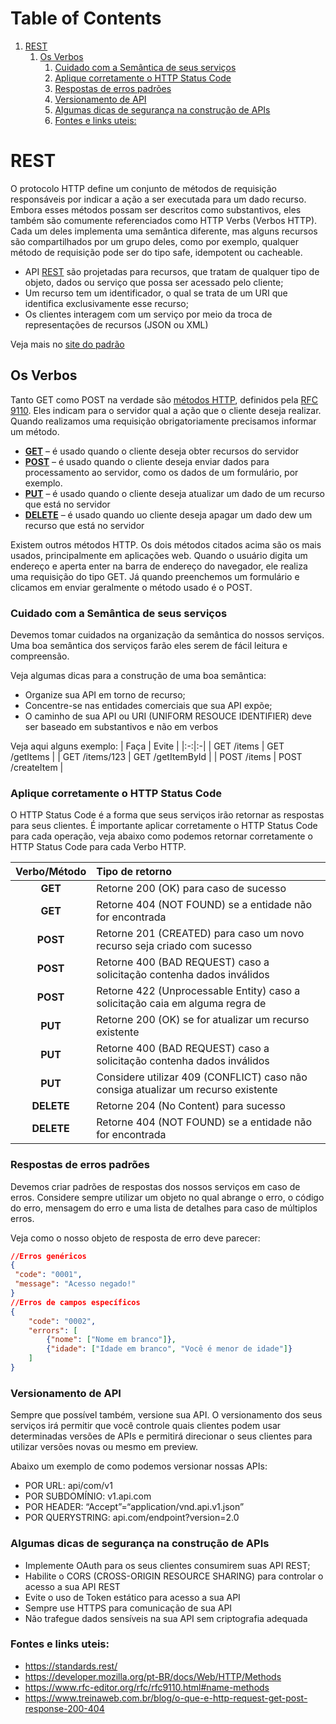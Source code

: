# Table of Contents
1. [REST](#rest)
	1. [Os Verbos](#os-verbos)
		1. [Cuidado com a Semântica de seus serviços](#cuidado-com-a-semntica-de-seus-servios)
		2. [Aplique corretamente o HTTP Status Code](#aplique-corretamente-o-http-status-code)
		3. [Respostas de erros padrões](#respostas-de-erros-padres)
		4. [Versionamento de API](#versionamento-de-api)
		5. [Algumas dicas de segurança na construção de APIs](#algumas-dicas-de-segurana-na-construo-de-apis)
		6. [Fontes e links uteis:](#fontes-e-links-uteis)

# REST
O protocolo HTTP define um conjunto de métodos de requisição responsáveis por indicar a ação a ser executada para um dado recurso. Embora esses métodos possam ser descritos como substantivos, eles também são comumente referenciados como HTTP Verbs (Verbos HTTP). Cada um deles implementa uma semântica diferente, mas alguns recursos são compartilhados por um grupo deles, como por exemplo, qualquer método de requisição pode ser do tipo safe, idempotent ou cacheable.

- API [REST]((https://standards.rest/)) são projetadas para recursos, que tratam de qualquer tipo de objeto, dados ou serviço que possa ser acessado pelo cliente;
- Um recurso tem um identificador, o qual se trata de um URI que identifica exclusivamente esse recurso;
- Os clientes interagem com um serviço por meio da troca de representações de recursos (JSON ou XML)

Veja mais no [site do padrão](https://standards.rest/)

## Os Verbos
Tanto GET como POST na verdade são [métodos HTTP](https://developer.mozilla.org/pt-BR/docs/Web/HTTP/Methods), definidos pela [RFC 9110](https://www.rfc-editor.org/rfc/rfc9110.html#name-methods). Eles indicam para o servidor qual a ação que o cliente deseja realizar. Quando realizamos uma requisição obrigatoriamente precisamos informar um método.

 - **[GET](https://www.rfc-editor.org/rfc/rfc9110.html#name-get)** – é usado quando o cliente deseja obter recursos do servidor
 - **[POST](https://www.rfc-editor.org/rfc/rfc9110.html#name-post)** – é usado quando o cliente deseja enviar dados para processamento ao servidor, como os dados de um formulário, por exemplo.
 - **[PUT](https://www.rfc-editor.org/rfc/rfc9110.html#name-put)** – é usado quando o cliente deseja atualizar um dado de um recurso que está no servidor
 - **[DELETE](https://www.rfc-editor.org/rfc/rfc9110.html#name-delete)** – é usado quando uo cliente deseja apagar um dado dew um recurso que está no servidor

Existem outros métodos HTTP. Os dois métodos citados acima são os mais usados, principalmente em aplicações web. Quando o usuário digita um endereço e aperta enter na barra de endereço do navegador, ele realiza uma requisição do tipo GET. Já quando preenchemos um formulário e clicamos em enviar geralmente o método usado é o POST.

### Cuidado com a Semântica de seus serviços
Devemos tomar cuidados na organização da semântica do nossos serviços. Uma boa semântica dos serviços farão eles serem de fácil leitura e compreensão.

Veja algumas dicas para a construção de uma boa semântica:

- Organize sua API em torno de recurso;
- Concentre-se nas entidades comerciais que sua API expõe;
- O caminho de sua API ou URI (UNIFORM RESOUCE IDENTIFIER) deve ser baseado em substantivos e não em verbos

Veja aqui alguns exemplo:
| Faça | Evite |
|:-:|:-|
| GET /items | GET /getItems |
| GET /items/123 | GET /getItemById |
| POST /items | POST /createItem |

### Aplique corretamente o HTTP Status Code
O HTTP Status Code é a forma que seus serviços irão retornar as respostas para seus clientes. É importante aplicar corretamente o HTTP Status Code para cada operação, veja abaixo como podemos retornar corretamente o HTTP Status Code para cada Verbo HTTP.

| Verbo/Método | Tipo de retorno |
|:-: |:-|
| **GET** | Retorne 200 (OK) para caso de sucesso |
| **GET** | Retorne 404 (NOT FOUND) se a entidade não for encontrada |
| **POST** |Retorne 201 (CREATED) para caso um novo recurso seja criado com sucesso | 
| **POST** |Retorne 400 (BAD REQUEST) caso a solicitação contenha dados inválidos | 
| **POST** |Retorne 422 (Unprocessable Entity) caso a solicitação caia em alguma regra de  | negócio
| **PUT** |Retorne 200 (OK)  se for atualizar um recurso existente | 
| **PUT** |Retorne 400 (BAD REQUEST) caso a solicitação contenha dados inválidos | 
| **PUT** |Considere utilizar 409 (CONFLICT) caso não consiga atualizar um recurso existente | 
| **DELETE** |Retorne 204 (No Content) para sucesso | 
| **DELETE** |Retorne 404 (NOT FOUND) se a entidade não for encontrada | 

### Respostas de erros padrões
Devemos criar padrões de respostas dos nossos serviços em caso de erros. Considere sempre utilizar um objeto no qual abrange o erro, o código do erro, mensagem do erro e uma lista de detalhes para caso de múltiplos erros.

Veja como o nosso objeto de resposta de erro deve parecer:

``` JSON
//Erros genéricos
{
 "code": "0001",
 "message": "Acesso negado!"
}
//Erros de campos específicos
{
    "code": "0002",
    "errors": [
        {"nome": ["Nome em branco"]},
        {"idade": ["Idade em branco", "Você é menor de idade"]}
    ]
}
```

### Versionamento de API
Sempre que possível também, versione sua API. O versionamento dos seus serviços irá permitir que você controle quais clientes podem usar determinadas versões de APIs e permitirá direcionar o seus clientes para utilizar versões novas ou mesmo em preview.

Abaixo um exemplo de como podemos versionar nossas APIs:

- POR URL: api/com/v1
- POR SUBDOMÍNIO: v1.api.com
- POR HEADER: “Accept”=“application/vnd.api.v1.json” 
- POR QUERYSTRING: api.com/endpoint?version=2.0

### Algumas dicas de segurança na construção de APIs
- Implemente OAuth para os seus clientes consumirem suas API REST;
- Habilite o CORS (CROSS-ORIGIN RESOURCE SHARING) para controlar o acesso a sua API REST
- Evite o uso de Token estático para acesso a sua API
- Sempre use HTTPS para comunicação de sua API
- Não trafegue dados sensíveis na sua API sem criptografia adequada

### Fontes e links uteis:
- https://standards.rest/
- https://developer.mozilla.org/pt-BR/docs/Web/HTTP/Methods
- https://www.rfc-editor.org/rfc/rfc9110.html#name-methods
- https://www.treinaweb.com.br/blog/o-que-e-http-request-get-post-response-200-404
